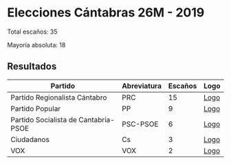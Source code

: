 # Elecciones Cántabras 26M - 2019

Total escaños: 35

Mayoría absoluta: 18

## Resultados

| Partido | Abreviatura | Escaños | Logo |
| - | - | - | - |
| Partido Regionalista Cántabro | PRC | 15 | [Logo](https://github.com/playzzz/Pactos/blob/master/Logos/PRC.jpg?raw=true)
| Partido Popular | PP | 9 | [Logo](https://github.com/playzzz/Pactos/blob/master/Logos/PP.jpg?raw=true)
| Partido Socialista de Cantabria-PSOE | PSC-PSOE | 6 | [Logo](https://github.com/playzzz/Pactos/blob/master/Logos/PSOE.jpg?raw=true)
| Ciudadanos | Cs | 3 | [Logo](https://github.com/playzzz/Pactos/blob/master/Logos/Cs.jpg?raw=true)
| VOX | VOX | 2 | [Logo](https://github.com/playzzz/Pactos/blob/master/Logos/VOX.jpg?raw=true)
